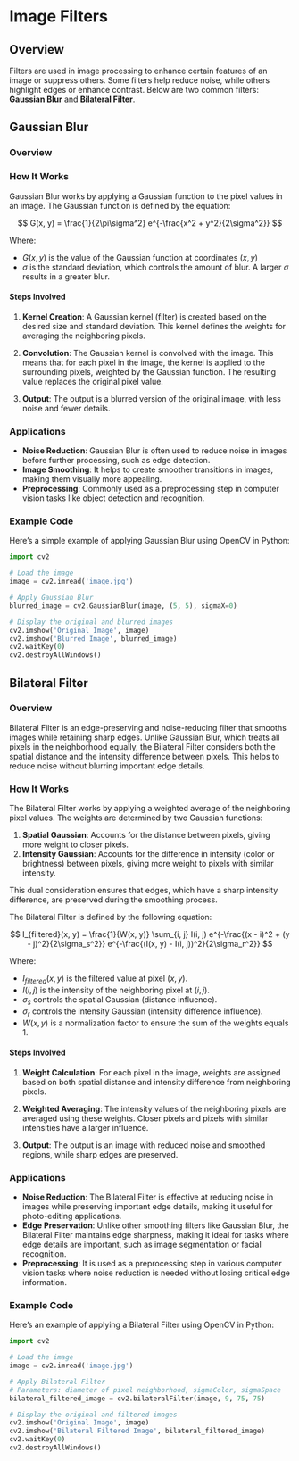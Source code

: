 # Image Filters

## Overview
Filters are used in image processing to enhance certain features of an image or suppress others. Some filters help reduce noise, while others highlight edges or enhance contrast. Below are two common filters: **Gaussian Blur** and **Bilateral Filter**.

## Gaussian Blur

### Overview

### How It Works
Gaussian Blur works by applying a Gaussian function to the pixel values in an image. The Gaussian function is defined by the equation:

$$
G(x, y) = \frac{1}{2\pi\sigma^2} e^{-\frac{x^2 + y^2}{2\sigma^2}}
$$

Where:
- $G(x, y)$ is the value of the Gaussian function at coordinates $(x, y)$
- $\sigma$ is the standard deviation, which controls the amount of blur. A larger $\sigma$ results in a greater blur.

#### Steps Involved
1. **Kernel Creation**: A Gaussian kernel (filter) is created based on the desired size and standard deviation. This kernel defines the weights for averaging the neighboring pixels.
  
2. **Convolution**: The Gaussian kernel is convolved with the image. This means that for each pixel in the image, the kernel is applied to the surrounding pixels, weighted by the Gaussian function. The resulting value replaces the original pixel value.

3. **Output**: The output is a blurred version of the original image, with less noise and fewer details.

### Applications
- **Noise Reduction**: Gaussian Blur is often used to reduce noise in images before further processing, such as edge detection.
- **Image Smoothing**: It helps to create smoother transitions in images, making them visually more appealing.
- **Preprocessing**: Commonly used as a preprocessing step in computer vision tasks like object detection and recognition.

### Example Code
Here’s a simple example of applying Gaussian Blur using OpenCV in Python:

```python
import cv2

# Load the image
image = cv2.imread('image.jpg')

# Apply Gaussian Blur
blurred_image = cv2.GaussianBlur(image, (5, 5), sigmaX=0)

# Display the original and blurred images
cv2.imshow('Original Image', image)
cv2.imshow('Blurred Image', blurred_image)
cv2.waitKey(0)
cv2.destroyAllWindows()
```

## Bilateral Filter

### Overview
Bilateral Filter is an edge-preserving and noise-reducing filter that smooths images while retaining sharp edges. Unlike Gaussian Blur, which treats all pixels in the neighborhood equally, the Bilateral Filter considers both the spatial distance and the intensity difference between pixels. This helps to reduce noise without blurring important edge details.

### How It Works
The Bilateral Filter works by applying a weighted average of the neighboring pixel values. The weights are determined by two Gaussian functions:
1. **Spatial Gaussian**: Accounts for the distance between pixels, giving more weight to closer pixels.
2. **Intensity Gaussian**: Accounts for the difference in intensity (color or brightness) between pixels, giving more weight to pixels with similar intensity.

This dual consideration ensures that edges, which have a sharp intensity difference, are preserved during the smoothing process.

The Bilateral Filter is defined by the following equation:

$$
I_{filtered}(x, y) = \frac{1}{W(x, y)} \sum_{i, j} I(i, j) e^{-\frac{(x - i)^2 + (y - j)^2}{2\sigma_s^2}} e^{-\frac{(I(x, y) - I(i, j))^2}{2\sigma_r^2}}
$$

Where:
- $I_{filtered}(x, y)$ is the filtered value at pixel $(x, y)$.
- $I(i, j)$ is the intensity of the neighboring pixel at $(i, j)$.
- $\sigma_s$ controls the spatial Gaussian (distance influence).
- $\sigma_r$ controls the intensity Gaussian (intensity difference influence).
- $W(x, y)$ is a normalization factor to ensure the sum of the weights equals 1.

#### Steps Involved
1. **Weight Calculation**: For each pixel in the image, weights are assigned based on both spatial distance and intensity difference from neighboring pixels.
   
2. **Weighted Averaging**: The intensity values of the neighboring pixels are averaged using these weights. Closer pixels and pixels with similar intensities have a larger influence.
   
3. **Output**: The output is an image with reduced noise and smoothed regions, while sharp edges are preserved.

### Applications
- **Noise Reduction**: The Bilateral Filter is effective at reducing noise in images while preserving important edge details, making it useful for photo-editing applications.
- **Edge Preservation**: Unlike other smoothing filters like Gaussian Blur, the Bilateral Filter maintains edge sharpness, making it ideal for tasks where edge details are important, such as image segmentation or facial recognition.
- **Preprocessing**: It is used as a preprocessing step in various computer vision tasks where noise reduction is needed without losing critical edge information.

### Example Code
Here’s an example of applying a Bilateral Filter using OpenCV in Python:

```python
import cv2

# Load the image
image = cv2.imread('image.jpg')

# Apply Bilateral Filter
# Parameters: diameter of pixel neighborhood, sigmaColor, sigmaSpace
bilateral_filtered_image = cv2.bilateralFilter(image, 9, 75, 75)

# Display the original and filtered images
cv2.imshow('Original Image', image)
cv2.imshow('Bilateral Filtered Image', bilateral_filtered_image)
cv2.waitKey(0)
cv2.destroyAllWindows()
```

